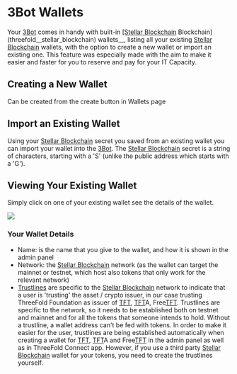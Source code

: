 # 3Bot Wallets

<!-- <img src="img/3bot_wallet.png" width="300" alt=""> -->

Your [3Bot](threefold__3bot_def) comes in handy with built-in [[Stellar Blockchain](threefold__stellar_blockchain) Blockchain](threefold__stellar_blockchain) wallets__, listing all your existing [Stellar Blockchain](threefold__stellar_blockchain) wallets, with the option to create a new wallet or import an existing one. This feature was especially made with the aim to make it easier and faster for you to reserve and pay for your IT Capacity. 

## Creating a New Wallet

Can be created from the create button in Wallets page

## Import an Existing Wallet 

Using your [Stellar Blockchain](threefold__stellar_blockchain) secret you saved from an existing wallet you can import your wallet into the [3Bot](threefold__3bot_def).
The [Stellar Blockchain](threefold__stellar_blockchain) secret is a string of characters, starting with a 'S' (unlike the public address which starts with a 'G').

## Viewing Your Existing Wallet

Simply click on one of your existing wallet see the details of the wallet.

![](sdk__3bot_wallet_detail.png  )

### Your Wallet Details

- Name: is the name that you give to the wallet, and how it is shown in the admin panel
- Network: the [Stellar Blockchain](threefold__stellar_blockchain) network (as the wallet can target the mainnet or testnet, which host also tokens that only work for the relevant network) 
- [Trustlines](https://www.stellar.org/developers/guides/concepts/assets.html) are specific to the [Stellar Blockchain](threefold__stellar_blockchain) network to indicate that a user is 'trusting' the asset / crypto issuer, in our case trusting  ThreeFold Foundation as issuer of [TFT](threefold__threefold_token), [TFT](threefold__threefold_token)A, Free[TFT](threefold__threefold_token). 
Trustlines are specific to the network, so it needs to be established both on testnet and mainnet and for all the tokens that someone intends to hold. Without a trustline, a wallet address can't be fed with tokens. 
In order to make it easier for the user, trustlines are being established automatically when creating a wallet for [TFT](threefold__threefold_token), [TFT](threefold__threefold_token)A and Free[TFT](threefold__threefold_token) in the admin panel as well as in ThreeFold Connect app. However, if you use a third party [Stellar Blockchain](threefold__stellar_blockchain) wallet for your tokens, you need to create the trustlines yourself. 



